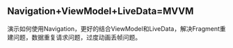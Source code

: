 ## Navigation+ViewModel+LiveData=MVVM

演示如何使用Navigation，更好的结合ViewModel和LiveData，解决Fragment重建问题，数据重复请求问题，过度动画丢帧问题。
